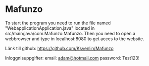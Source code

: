 # Mafunzo
To start the program you need to run the file named "WebapplicationApplication.java" 
located in src/main/java/com.Mafunzo.Mafunzo. Then you need to open a webbrowser and type 
in localhost:8080 to get acces to the website.

Länk till github:
https://github.com/Ksvenlin/Mafunzo

Inloggnisuppgifter: 
email: adam@hotmail.com
password: Test123!
